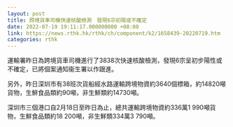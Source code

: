 ```yaml
---
layout: post
title: 跨境貨車司機快速核酸檢測　發現6宗初陽或不確定
date: 2022-07-19 19:11:17.000000000 +08:00
link: https://news.rthk.hk/rthk/ch/component/k2/1658439-20220719.htm
categories: rthk
---
```


運輸署昨日為跨境貨車司機進行了3838次快速核酸檢測，發現6宗呈初步陽性或不確定，已將個案通知衞生署以作跟進。

另外，昨日深圳市有38班次貨船經水路運輸跨境物資約3640個標箱，約14820噸貨物，生鮮食品類約90噸，非生鮮類約14730噸。
 
深圳市三個港口自2月18日至昨日為止，總共運輸跨境物資約336萬1 990噸貨物，生鮮食品類約18 200噸，非生鮮類334萬3 790噸。
